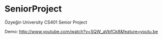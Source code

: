 SeniorProject
=============

Özyeğin University CS401 Senior Project


Demo: http://www.youtube.com/watch?v=SQW_aVbfCk8&feature=youtu.be 
